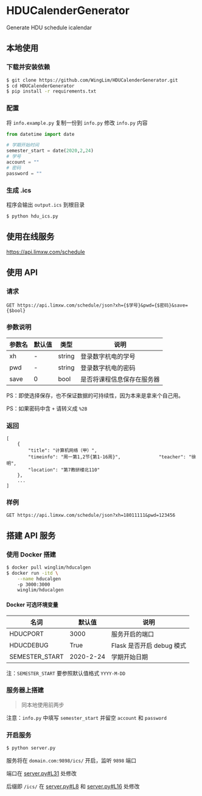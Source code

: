 # HDUCalenderGenerator
Generate HDU schedule icalendar

## 本地使用

### 下载并安装依赖
```bash
$ git clone https://github.com/WingLim/HDUCalenderGenerator.git
$ cd HDUCalenderGenerator
$ pip install -r requirements.txt
```

### 配置
将 `info.example.py` 复制一份到 `info.py`
修改 `info.py` 内容
```python
from datetime import date

# 学期开始时间
semester_start = date(2020,2,24)
# 学号
account = ""
# 密码
password = ""
```

### 生成 .ics
程序会输出 `output.ics` 到根目录
```bash
$ python hdu_ics.py
```

## 使用在线服务
https://api.limxw.com/schedule

## 使用 API
### 请求
```
GET https://api.limxw.com/schedule/json?xh={$学号}&pwd={$密码}&save={$bool}
```
### 参数说明

| 参数名 | 默认值 | 类型   | 说明                       |
| ------ | ------ | ------ | -------------------------- |
| xh     | -      | string | 登录数字杭电的学号         |
| pwd    | -      | string | 登录数字杭电的密码         |
| save   | 0      | bool   | 是否将课程信息保存在服务器 |

PS：即使选择保存，也不保证数据的可持续性，因为本来是拿来个自己用。

PS：如果密码中含 `+` 请转义成 `%2B`

### 返回

```
[
	{
		"title": "计算机网络（甲）", 
		"timeinfo": "周一第1,2节{第1-16周}", 				"teacher": "徐明", 
		"location": "第7教研楼北110"
	},
	...
]
```

### 样例

```
GET https://api.limxw.com/schedule/json?xh=18011111&pwd=123456
```






## 搭建 API 服务

### 使用 Docker 搭建

```bash
$ docker pull winglim/hducalgen
$ docker run -itd \
	--name hducalgen 
	-p 3000:3000 
	winglim/hducalgen
```

#### Docker 可选环境变量

| 名词           | 默认值    | 说明                      |
| -------------- | --------- | ------------------------- |
| HDUCPORT       | 3000      | 服务开启的端口            |
| HDUCDEBUG      | True      | Flask 是否开启 debug 模式 |
| SEMESTER_START | 2020-2-24 | 学期开始日期              |

注：`SEMESTER_START` 要参照默认值格式 `YYYY-M-DD`

### 服务器上搭建

> 同本地使用前两步

注意：`info.py` 中填写 `semester_start` 并留空 `account` 和 `password`

### 开启服务
```bash
$ python server.py
```

服务将在 `domain.com:9898/ics/` 开启，监听 `9898` 端口

端口在 [server.py#L31](https://github.com/WingLim/HDUCalenderGenerator/blob/9dc344cb9416c2bf3f6d271a3c8fea61113cdac9/server.py#L31) 处修改

后缀即 `/ics/` 在 [server.py#L8](https://github.com/WingLim/HDUCalenderGenerator/blob/9dc344cb9416c2bf3f6d271a3c8fea61113cdac9/server.py#L8) 和 [server.py#L16](https://github.com/WingLim/HDUCalenderGenerator/blob/9dc344cb9416c2bf3f6d271a3c8fea61113cdac9/server.py#L16) 处修改
